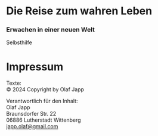 # Die Reise zum wahren Leben 
### Erwachen in einer neuen Welt

Selbsthilfe  


# Impressum


Texte:  
© 2024 Copyright by Olaf Japp  

Verantwortlich für den Inhalt:	  
Olaf Japp  
Braunsdorfer Str. 22  
06886 Lutherstadt Wittenberg  
japp.olaf@gmail.com  